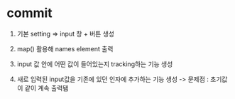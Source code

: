 # commit

1. 기본 setting
   => input 창 + 버튼 생성

2. map() 활용해 names element 출력

3. input 값 안에 어떤 값이 들어있는지 tracking하는 기능 생성

4. 새로 입력된 input값을 기존에 있던 인자에 추가하는 기능 생성
   -> 문제점 : 초기값이 같이 계속 출력됌

